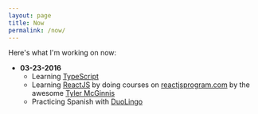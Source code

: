 ```yaml
---
layout: page
title: Now
permalink: /now/
---
```

Here's what I'm working on now:

* __03-23-2016__
  * Learning [TypeScript](http://www.typescriptlang.org/)
  * Learning [ReactJS](https://facebook.github.io/react/) by doing courses on [reactjsprogram.com](http://www.reactjsprogram.com/#courses) by the awesome [Tyler McGinnis](http://tylermcginnis.com/)
  * Practicing Spanish with [DuoLingo](http://duolingo.com)
